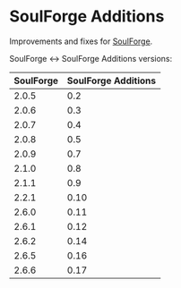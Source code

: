 # SoulForge Additions

Improvements and fixes for [SoulForge](https://modrinth.com/mod/soulforge/).

SoulForge <-> SoulForge Additions versions:

| SoulForge | SoulForge Additions |
|-----------|---------------------|
| 2.0.5     | 0.2                 |
| 2.0.6     | 0.3                 |
| 2.0.7     | 0.4                 |
| 2.0.8     | 0.5                 |
| 2.0.9     | 0.7                 |
| 2.1.0     | 0.8                 |
| 2.1.1     | 0.9                 |
| 2.2.1     | 0.10                |
| 2.6.0     | 0.11                |
| 2.6.1     | 0.12                |
| 2.6.2     | 0.14                |
| 2.6.5     | 0.16                |
| 2.6.6     | 0.17                |
